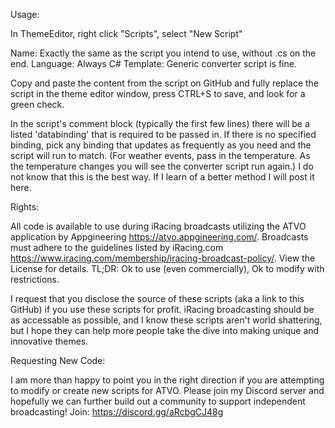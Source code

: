 Usage:

  In ThemeEditor, right click "Scripts", select "New Script"

  Name: Exactly the same as the script you intend to use, without .cs on the end.
  Language: Always C#
  Template: Generic converter script is fine.

  Copy and paste the content from the script on GitHub and fully replace the script in the theme editor window, press CTRL+S to save, and look for a green check. 

  In the script's comment block (typically the first few lines) there will be a listed 'databinding' that is required to be passed in. If there is no specified binding,
  pick any binding that updates as frequently as you need and the script will run to match. (For weather events, pass in the temperature. As the temperature changes you will 
  see the converter script run again.) I do not know that this is the best way. If I learn of a better method I will post it here.

Rights:

  All code is available to use during iRacing broadcasts utilizing the ATVO application by Appgineering https://atvo.appgineering.com/.
  Broadcasts must adhere to the guidelines listed by iRacing.com https://www.iracing.com/membership/iracing-broadcast-policy/. 
  View the License for details. TL;DR: Ok to use (even commercially), Ok to modify with restrictions. 

  I request that you disclose the source of these scripts (aka a link to this GitHub) if you use these scripts for profit. iRacing broadcasting should be as 
  accessable as possible, and I know these scripts aren't world shattering, but I hope they can help more people take the dive into making unique and innovative themes.

Requesting New Code:

  I am more than happy to point you in the right direction if you are attempting to modify or create new scripts for ATVO. Please join my Discord server and hopefully
  we can further build out a community to support independent broadcasting! Join: https://discord.gg/aRcbgCJ48g
  

